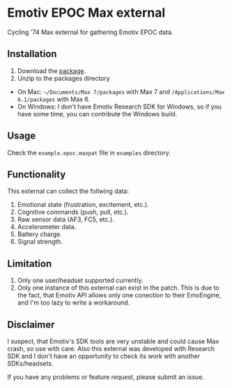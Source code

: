# Emotiv EPOC Max external

Cycling '74 Max external for gathering Emotiv EPOC data.

## Installation

1. Download the [package](https://github.com/oscii/max-epoc/releases).
2. Unzip to the packages directory
  - On Mac: `~/Documents/Max 7/packages` with Max 7 and `/Applications/Max 6.1/packages` with Max 6.
  - On Windows: I don't have Emotiv Research SDK for Windows, so if you have some time, you can contribute the Windows build.

## Usage

Check the `example.epoc.maxpat` file in `examples` directory.

## Functionality

This external can collect the follwing data:

1. Emotional state (frustration, excitement, etc.).
2. Cognitive commands (push, pull, etc.).
3. Raw sensor data (AF3, FC5, etc.).
4. Accelerometer data.
5. Battery charge.
6. Signal strength.

## Limitation

1. Only one user/headset supported currently.
2. Only one instance of this external can exist in the patch. This is due to the fact,
that Emotiv API allows only one conection to their EmoEngine, and I'm too lazy to write a workaround.

## Disclaimer

I suspect, that Emotiv's SDK tools are very unstable and could cause Max crash, so use with care.
Also this external was developed with Research SDK and I don't have an opportunity to check its work with another SDKs/headsets.

If you have any problems or feature request, please submit an issue.
